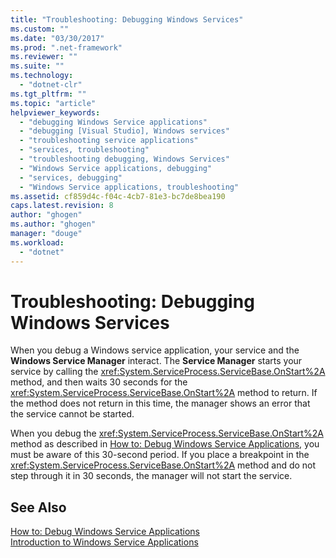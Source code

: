 ```yaml
---
title: "Troubleshooting: Debugging Windows Services"
ms.custom: ""
ms.date: "03/30/2017"
ms.prod: ".net-framework"
ms.reviewer: ""
ms.suite: ""
ms.technology: 
  - "dotnet-clr"
ms.tgt_pltfrm: ""
ms.topic: "article"
helpviewer_keywords: 
  - "debugging Windows Service applications"
  - "debugging [Visual Studio], Windows services"
  - "troubleshooting service applications"
  - "services, troubleshooting"
  - "troubleshooting debugging, Windows Services"
  - "Windows Service applications, debugging"
  - "services, debugging"
  - "Windows Service applications, troubleshooting"
ms.assetid: cf859d4c-f04c-4cb7-81e3-bc7de8bea190
caps.latest.revision: 8
author: "ghogen"
ms.author: "ghogen"
manager: "douge"
ms.workload: 
  - "dotnet"
---
```

# Troubleshooting: Debugging Windows Services
When you debug a Windows service application, your service and the **Windows Service Manager** interact. The **Service Manager** starts your service by calling the <xref:System.ServiceProcess.ServiceBase.OnStart%2A> method, and then waits 30 seconds for the <xref:System.ServiceProcess.ServiceBase.OnStart%2A> method to return. If the method does not return in this time, the manager shows an error that the service cannot be started.  
  
 When you debug the <xref:System.ServiceProcess.ServiceBase.OnStart%2A> method as described in [How to: Debug Windows Service Applications](../../../docs/framework/windows-services/how-to-debug-windows-service-applications.md), you must be aware of this 30-second period. If you place a breakpoint in the <xref:System.ServiceProcess.ServiceBase.OnStart%2A> method and do not step through it in 30 seconds, the manager will not start the service.  
  
## See Also  
 [How to: Debug Windows Service Applications](../../../docs/framework/windows-services/how-to-debug-windows-service-applications.md)  
 [Introduction to Windows Service Applications](../../../docs/framework/windows-services/introduction-to-windows-service-applications.md)
